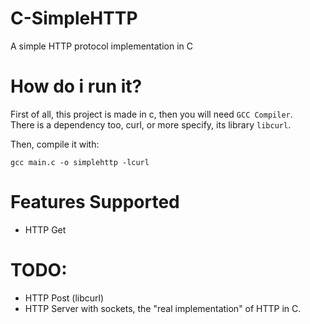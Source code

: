# C-SimpleHTTP
A simple HTTP protocol implementation in C

# How do i run it?
First of all, this project is made in c, then you will need `GCC Compiler`.  
There is a dependency too, curl, or more specify, its library `libcurl`.  

Then, compile it with:  
```
gcc main.c -o simplehttp -lcurl
```

# Features Supported
- HTTP Get 

# TODO:
- HTTP Post (libcurl)
- HTTP Server with sockets, the "real implementation" of HTTP in C.
